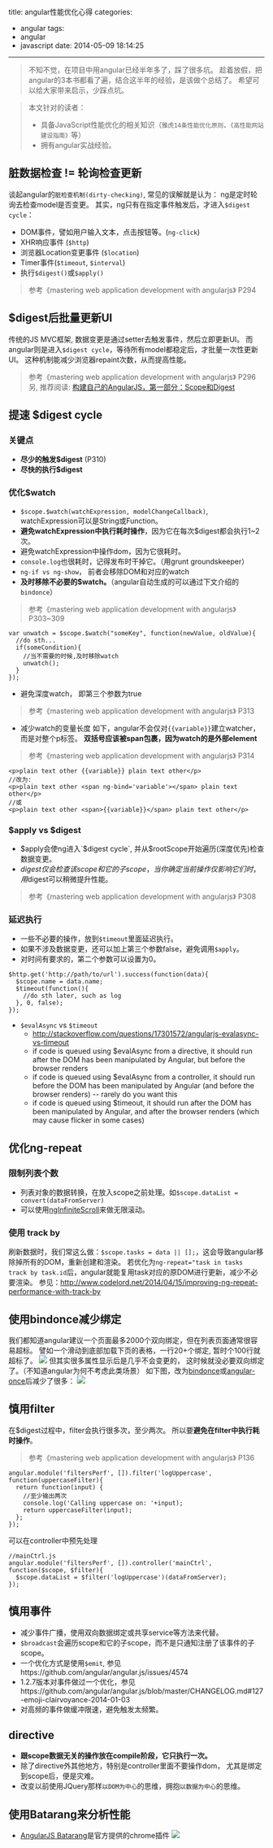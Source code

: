 title: angular性能优化心得
categories:
  - angular
tags:
  - angular
  - javascript
date: 2014-05-09 18:14:25
---

> 不知不觉，在项目中用angular已经半年多了，踩了很多坑。
> 趁着放假，把angular的3本书都看了遍，结合这半年的经验，是该做个总结了。
> 希望可以给大家带来启示，少踩点坑。
<!-- more -->
> 本文针对的读者：
> - 具备JavaScript性能优化的相关知识（`雅虎14条性能优化原则`、`《高性能网站建设指南》`等）
> - 拥有angular实战经验。

## 脏数据检查 != 轮询检查更新
谈起angular的`脏检查机制(dirty-checking)`, 常见的误解就是认为： ng是定时轮询去检查model是否变更。
其实，ng只有在指定事件触发后，才进入`$digest cycle`： 
- DOM事件，譬如用户输入文本，点击按钮等。(`ng-click`)
- XHR响应事件 (`$http`)
- 浏览器Location变更事件 (`$location`)
- Timer事件(`$timeout`, `$interval`)
- 执行`$digest()`或`$apply()`

> 参考《mastering web application development with angularjs》 P294

## $digest后批量更新UI
传统的JS MVC框架, 数据变更是通过setter去触发事件，然后立即更新UI。
而angular则是进入`$digest cycle`，等待所有model都稳定后，才批量一次性更新UI。
这种机制能减少浏览器repaint次数，从而提高性能。
> 参考《mastering web application development with angularjs》 P296
> 另, 推荐阅读: [构建自己的AngularJS，第一部分：Scope和Digest](http://angularjs.cn/A0lr)

## 提速 $digest cycle
### 关键点
- **尽少的触发$digest** (P310)
- **尽快的执行$digest**

### 优化$watch
- `$scope.$watch(watchExpression, modelChangeCallback)`, watchExpression可以是String或Function。
- **避免watchExpression中执行耗时操作**，因为它在每次$digest都会执行1~2次。
- 避免watchExpression中操作dom，因为它很耗时。
- `console.log`也很耗时，记得发布时干掉它。（用grunt groundskeeper）
- `ng-if vs ng-show`， 前者会移除DOM和对应的watch
- **及时移除不必要的$watch。**（angular自动生成的可以通过下文介绍的`bindonce`）
> 参考《mastering web application development with angularjs》 P303~309
```
var unwatch = $scope.$watch("someKey", function(newValue, oldValue){
  //do sth...
  if(someCondition){
    //当不需要的时候,及时移除watch
    unwatch();
  }
});
```
- 避免深度watch， 即第三个参数为true
> 参考《mastering web application development with angularjs》 P313

- 减少watch的变量长度
如下，angular不会仅对`{{variable}}`建立watcher，而是对整个p标签。
**双括号应该被span包裹，因为watch的是外部element**
> 参考《mastering web application development with angularjs》 P314
```
<p>plain text other {{variable}} plain text other</p>
//改为:
<p>plain text other <span ng-bind='variable'></span> plain text other</p>
//或
<p>plain text other <span>{{variable}}</span> plain text other</p>
```

### $apply vs $digest
- $apply会使ng进入`$digest cycle`, 并从$rootScope开始遍历(深度优先)检查数据变更。
- $digest仅会检查该scope和它的子scope，当你确定当前操作仅影响它们时，用$digest可以稍微提升性能。
> 参考《mastering web application development with angularjs》 P308


### 延迟执行
- 一些不必要的操作，放到`$timeout`里面延迟执行。
- 如果不涉及数据变更，还可以加上第三个参数false，避免调用`$apply`。
- 对时间有要求的，第二个参数可以设置为0。
```
$http.get('http://path/to/url').success(function(data){
  $scope.name = data.name;
  $timeout(function(){
    //do sth later, such as log
  }, 0, false);
});
```
- `$evalAsync` vs `$timeout`
  - http://stackoverflow.com/questions/17301572/angularjs-evalasync-vs-timeout
  - if code is queued using $evalAsync from a directive, it should run after the DOM has been manipulated by Angular, but before the browser renders
  - if code is queued using $evalAsync from a controller, it should run before the DOM has been manipulated by Angular (and before the browser renders) -- rarely do you want this
  - if code is queued using $timeout, it should run after the DOM has been manipulated by Angular, and after the browser renders (which may cause flicker in some cases)

## 优化ng-repeat
### 限制列表个数
- 列表对象的数据转换，在放入scope之前处理。如`$scope.dataList = convert(dataFromServer)`
- 可以使用[ngInfiniteScroll](http://binarymuse.github.io/ngInfiniteScroll/)来做无限滚动。

### 使用 track by
刷新数据时，我们常这么做：`$scope.tasks = data || [];`，这会导致angular移除掉所有的DOM，重新创建和渲染。
若优化为`ng-repeat="task in tasks track by task.id`后，angular就能复用task对应的原DOM进行更新，减少不必要渲染。
参见：http://www.codelord.net/2014/04/15/improving-ng-repeat-performance-with-track-by

## 使用bindonce减少绑定
我们都知道angular建议一个页面最多2000个双向绑定，但在列表页面通常很容易超标。
譬如一个滑动到底部加载下页的表格，一行20+个绑定, 暂时个100行就超标了。
![](/images/scope-binding.png)
但其实很多属性显示后是几乎不会变更的， 这时候就没必要双向绑定了。（不知道angular为何不考虑此类场景）
如下图，改为[bindonce](https://github.com/pasvaz/bindonce)或[angular-once](https://github.com/tadeuszwojcik/angular-once)后减少了很多：
![](/images/scope-binding-once.png)

## 慎用filter
在$digest过程中，filter会执行很多次，至少两次。
所以要**避免在filter中执行耗时操作**。
> 参考《mastering web application development with angularjs》 P136

```
angular.module('filtersPerf', []).filter('logUppercase', function(uppercaseFilter){
  return function(input) {
    //至少输出两次
    console.log('Calling uppercase on: '+input);
    return uppercaseFilter(input);
  };
});
```

可以在controller中预先处理
```
//mainCtrl.js
angular.module('filtersPerf', []).controller('mainCtrl', function($scope, $filter){
  $scope.dataList = $filter('logUppercase')(dataFromServer);
});
```

## 慎用事件
- 减少事件广播，使用双向数据绑定或共享service等方法来代替。
- `$broadcast`会遍历scope和它的子scope，而不是只通知注册了该事件的子scope。
- 一个优化方式是使用`$emit`, 参见https://github.com/angular/angular.js/issues/4574
- 1.2.7版本对事件做过一个优化，参见https://github.com/angular/angular.js/blob/master/CHANGELOG.md#127-emoji-clairvoyance-2014-01-03
- 对高频的事件做缓冲限速，避免触发太频繁。


## directive
- **跟scope数据无关的操作放在compile阶段，它只执行一次。**
- 除了directive外其他地方，特别是controller里面不要操作dom， 尤其是绑定到scope后，便是灾难。
- 改变以前使用JQuery那样`以DOM为中心`的思维，拥抱`以数据为中心`的思维。

## 使用Batarang来分析性能
- [AngularJS Batarang](https://chrome.google.com/webstore/detail/ighdmehidhipcmcojjgiloacoafjmpfk)是官方提供的chrome插件
![](/images/angular-batarang.png)
